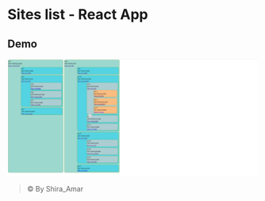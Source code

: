 # Sites list - React App

## Demo

<center><img src="public\Screenshot_1.png" /></center>


> © By Shira_Amar
